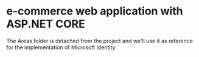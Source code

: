 # e-commerce web application with ASP.NET CORE

The Areas folder is detached from the project and we'll use it as reference for the implementation of Microsoft Identity 
